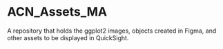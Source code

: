 # ACN_Assets_MA
A repository that holds the ggplot2 images, objects created in Figma, and other assets to be displayed in QuickSight.
